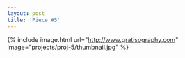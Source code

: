 ```yaml
---
layout: post
title: 'Piece #5'
---
```


{% include image.html url="http://www.gratisography.com" image="projects/proj-5/thumbnail.jpg" %}
